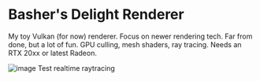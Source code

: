 # Basher's Delight Renderer

My toy Vulkan (for now) renderer. Focus on newer rendering tech. Far from done, but a lot of fun. GPU culling, mesh shaders, ray tracing. Needs an RTX 20xx or latest Radeon.

![image](https://user-images.githubusercontent.com/68501793/128642262-f38cc339-c353-4292-9563-ed191b422c28.png)
Test realtime raytracing
